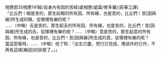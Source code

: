 相應部35相應141經/自身內有因的苦經(處相應/處篇/修多羅)(莊春江譯)  
「比丘們！眼是苦的，那生起眼的所有因、所有緣，也是苦的，比丘們！苦[因與緣]所生成的眼，從哪裡有樂的呢？  
……（中略）舌是苦的，那生起舌的所有因、所有緣，也是苦的，比丘們！苦[因與緣]所生成的舌，從哪裡有樂的呢？……（中略）意是苦的，那生起意的所有因、所有緣，也是苦的，比丘們！苦[因與緣]所生成的意，從哪裡有樂的呢？  
當這麼看時，……（中略）他了知：『出生已盡，梵行已完成，應該作的已作，不再有這樣[輪迴]的狀態了。』」  
  
  
